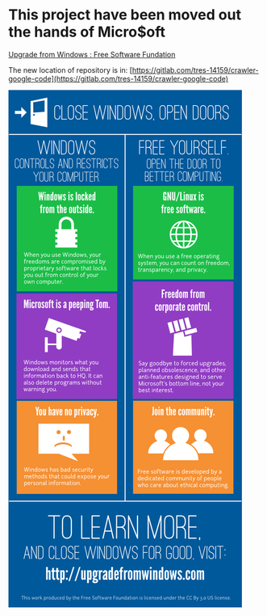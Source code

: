 This project have been moved out the hands of Micro$oft
=======================================================

[Upgrade from Windows : Free Software Fundation](https://www.fsf.org/windows)

The new location of repository is in: [https://gitlab.com/tres-14159/crawler-google-code](https://gitlab.com/tres-14159/crawler-google-code)


![](https://github.com/mdtrooper/crawler-google-code/blob/master/win_infographic_final.png)
